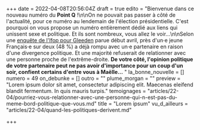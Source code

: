 +++
date = 2022-04-08T20:56:04Z
draft = true
edito = "Bienvenue dans ce nouveau numéro du **Point Q** !\n\nOn ne pouvait pas passer à côté de l'actualité, pour ce numéro au lendemain de l'élection présidentielle. C'est pourquoi on vous propose un numéro entièrement dédié aux liens qui unissent sexe et politique. Et ils sont nombreux, vous allez le voir...\n\nSelon une [enquête de l'Ifop pour Gleeden](https://www.ifop.com/publication/enquete-sur-le-poids-de-la-politique-dans-la-vie-de-couple-des-francais-a-une-semaine-du-premier-tour/) parue début avril, près d'un·e jeune Français·e sur deux (48 %) a déjà rompu avec un·e partenaire en raison d'une divergence politique. Et une majorité refuserait de relationner avec une personne proche de l'extrême-droite. **De votre côté, l'opinion politique de votre partenaire peut ne pas avoir d'importance pour un coup d'un soir, confient certains d'entre vous à Maëlle...** "
la_bonne_nouvelle = []
numero = 49
on_debunke = []
outro = ""
plume_morgan = ""
preview = "Lorem ipsum dolor sit amet, consectetur adipiscing elit. Maecenas eleifend blandit fermentum. In quis mauris turpis."
temoignages = "articles/22-04/pourriez-vous-relationner-avec-une-personne-qui-n-est-pas-du-meme-bord-politique-que-vous.md"
title = "Lorem ipsum"
vu_d_ailleurs = "articles/22-04/quand-les-politiques-derivent.md"

+++
